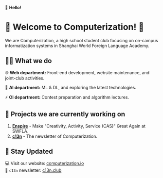 👋 **Hello!**

# 🌟 Welcome to Computerization! 🌟

We are Computerization, a high school student club focusing on on-campus informatization systems in Shanghai World Foreign Language Academy.

## 🧑‍💻 What we do

🌐 **Web department:** Front-end development, website maintenance, and joint-club activities.

🤖 **AI department:** ML & DL, and exploring the latest technologies.

⚡ **OI department:** Contest preparation and algorithm lectures.

## 🚀 Projects we are currently working on

1. **[Enspire](https://github.com/Computerization/Enspire)** - Make "Creativity, Activity, Service (CAS)" Great Again at SWFLA.
2. **[c13n](https://github.com/Computerization/c13n)** - The newsletter of Computerization.

## 📢 Stay Updated
💻 Visit our website: [computerization.io](https://computerization.io)  
📩 `c13n` newsletter: [c13n.club](https://c13n.club)  

